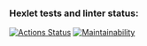 ### Hexlet tests and linter status:
[![Actions Status](https://github.com/HungryCat85/frontend-project-44/actions/workflows/hexlet-check.yml/badge.svg)](https://github.com/HungryCat85/frontend-project-44/actions)
[![Maintainability](https://api.codeclimate.com/v1/badges/db7bcbf323730f3fec98/maintainability)](https://codeclimate.com/github/HungryCat85/frontend-project-44/maintainability)